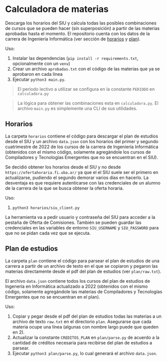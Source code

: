 # Calculadora de materias

Descarga los horarios del SIU y calcula todas las posibles combinaciones de cursos que se pueden hacer (sin superposición) a partir de las materias aprobadas hasta el momento. El repositorio cuenta con los datos de la carrera de Ingeniería Informática (ver sección de [horarios](#horarios) y [plan](#plan-de-estudios)).

Uso:

1. Instalar las dependencias (`pip install -r requirements.txt`, opcionalmente con un `venv`)
2. Crear un archivo `aprobadas.txt` con el código de las materias que ya se aprobaron en cada línea
3. Ejecutar `python3 main.py`.

> El periodo lectivo a utilizar se configura en la constante `PERIODO` en `calculadora.py`

> La lógica para obtener las combinaciones esta en `calculadora.py`. El archivo `main.py` es simplemente una CLI de sus utilidades.

## Horarios

La carpeta `horarios` contiene el código para descargar el plan de estudios desde el SIU y un archivo `data.json` con los horarios del primer y segundo cuatrimestre de 2022 de los cursos de la carrera de Ingeniería Informática (obtenidos con el mismo código, solamente agregándole los cursos de Compiladores y Tecnologías Emergentes que no se encuentran en el SIU).

Se decidió obtener los horarios desde el SIU y no desde `https://ofertahoraria.fi.uba.ar/` ya que el el SIU suele ser el primero en actualizarse, pudiendo el segundo demorar varios días en hacerlo. La desventaja es que requiere autenticarse con las credenciales de un alumno de la carrera de la que se busca obtener la oferta horaria.

Uso:

1. `python3 horarios/siu_client.py`

La herramienta va a pedir usuario y contraseña del SIU para acceder a la pestaña de Oferta de Comisiones. También se pueden guardar las credenciales en las variables de entorno `SIU_USERNAME` y `SIU_PASSWORD` para que no se pidan cada vez que se ejecuta.

## Plan de estudios

La carpeta `plan` contiene el código para parsear el plan de estudios de una carrera a partir de un archivo de texto en el que se copiaron y pegaron las materias directamente desde el pdf del plan de estudios (ver `plan/raw.txt`).

El archivo `data.json` contiene todos los cursos del plan de estudios de Ingenería en Informática actualizado a 2022 (obtenidos con el mismo código, solamente agregándole las materias de Compiladores y Tecnologías Emergentes que no se encuentran en el plan).

Uso:

1. Copiar y pegar desde el pdf del plan de estudios todas las materias a un archivo de texto `raw.txt` en el directorio `plan`. Asegurarse que cada materia ocupe una línea (algunas con nombre largo puede que queden en 2).
2. Actualizar la constante `CREDITOS_PLAN` en `plan/parse.py` de acuerdo a la cantidad de créditos necesaria para recibirse del plan de estudios a parsear.
3. Ejecutar `python3 plan/parse.py`, lo cual generará el archivo `data.json`.
